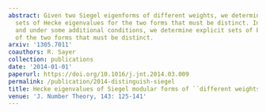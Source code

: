 ```yaml
---
abstract: Given two Siegel eigenforms of different weights, we determine explicit
  sets of Hecke eigenvalues for the two forms that must be distinct. In degree two,
  and under some additional conditions, we determine explicit sets of Fourier coefficients
  of the two forms that must be distinct.
arxiv: '1305.7011'
coauthors: R. Sayer
collection: publications
date: '2014-01-01'
paperurl: https://doi.org/10.1016/j.jnt.2014.03.009
permalink: /publication/2014-distinguish-siegel
title: Hecke eigenvalues of Siegel modular forms of ``different weights''
venue: 'J. Number Theory, 143: 125-141'
---
```

